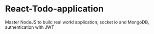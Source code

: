 # React-Todo-application
Master NodeJS to build real world application, socket io and MongoDB, authentication with JWT
